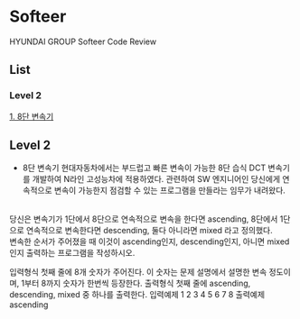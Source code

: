 # Softeer
HYUNDAI GROUP Softeer Code Review

## List
### Level 2
[1. 8단 변속기](#8단-변속기)


## Level 2  
- 8단 변속기
현대자동차에서는 부드럽고 빠른 변속이 가능한 8단 습식 DCT 변속기를 개발하여 N라인 고성능차에 적용하였다. 관련하여 SW 엔지니어인 당신에게 연속적으로 변속이 가능한지 점검할 수 있는 프로그램을 만들라는 임무가 내려왔다.  
<br>
당신은 변속기가 1단에서 8단으로 연속적으로 변속을 한다면 ascending,  
8단에서 1단으로 연속적으로 변속한다면 descending,  
둘다 아니라면 mixed 라고 정의했다.  
<br>
변속한 순서가 주어졌을 때 이것이 ascending인지, descending인지, 아니면 mixed인지 출력하는 프로그램을 작성하시오.  

입력형식
  첫째 줄에 8개 숫자가 주어진다.
  이 숫자는 문제 설명에서 설명한 변속 정도이며, 1부터 8까지 숫자가 한번씩 등장한다.
출력형식
  첫째 줄에 ascending, descending, mixed 중 하나를 출력한다.
입력예제
  1 2 3 4 5 6 7 8
출력예제
  ascending
